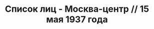 ---
title: Список лиц - Москва-центр // 15 мая 1937 года
description: РГАСПИ, ф.17, оп.171, дело 409, лист 130
images:
- /disk/pictures/v01/17-171-409-130.jpg
- /disk/pictures/v01/17-171-409-131.jpg
- /disk/pictures/v01/17-171-409-132.jpg
- /disk/pictures/v01/17-171-409-133.jpg
- /disk/pictures/v01/17-171-409-134.jpg
- /disk/pictures/v01/17-171-409-135.jpg
---